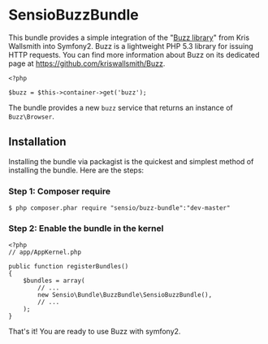SensioBuzzBundle
================

This bundle provides a simple integration of the "[Buzz
library](/kriswallsmith/Buzz)" from Kris Wallsmith into Symfony2. Buzz is a
lightweight PHP 5.3 library for issuing HTTP requests. You can find more
information about Buzz on its dedicated page at
https://github.com/kriswallsmith/Buzz.

    <?php

    $buzz = $this->container->get('buzz');

The bundle provides a new `buzz` service that returns an instance of
`Buzz\Browser`.

## Installation

Installing the bundle via packagist is the quickest and simplest method of installing the bundle. Here are the steps:

### Step 1: Composer require

    $ php composer.phar require "sensio/buzz-bundle":"dev-master"

### Step 2: Enable the bundle in the kernel

    <?php
    // app/AppKernel.php

    public function registerBundles()
    {
        $bundles = array(
            // ...
            new Sensio\Bundle\BuzzBundle\SensioBuzzBundle(),
            // ...
        );
    }

That's it! You are ready to use Buzz with symfony2.
